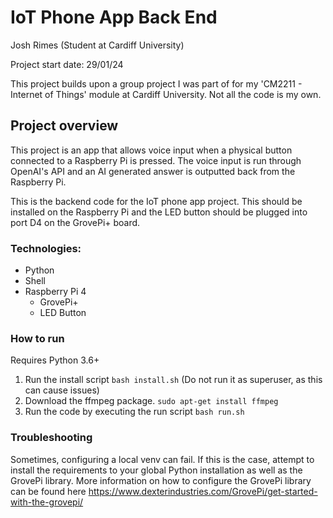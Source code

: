 # IoT Phone App Back End

Josh Rimes (Student at Cardiff University)

Project start date: 29/01/24

This project builds upon a group project I was part of for my 'CM2211 - Internet of Things' module at Cardiff University. Not all the code is my own.

## Project overview

This project is an app that allows voice input when a physical button connected to a Raspberry Pi is pressed. The voice input is run through OpenAI's API and an AI generated answer is outputted back from the Raspberry Pi.

This is the backend code for the IoT phone app project. This should be installed on the Raspberry Pi and the LED button should be plugged into port D4 on the GrovePi+ board.

### Technologies:
- Python
- Shell
- Raspberry Pi 4
    - GrovePi+
    - LED Button

### How to run

Requires Python 3.6+

1. Run the install script `bash install.sh` (Do not run it as superuser, as this can cause issues)
2. Download the ffmpeg package. `sudo apt-get install ffmpeg`
3. Run the code by executing the run script `bash run.sh`


### Troubleshooting

Sometimes, configuring a local venv can fail. If this is the case, attempt to install the requirements to your global Python installation as well as the GrovePi library. More information on how to configure the GrovePi library can be found here <https://www.dexterindustries.com/GrovePi/get-started-with-the-grovepi/>
